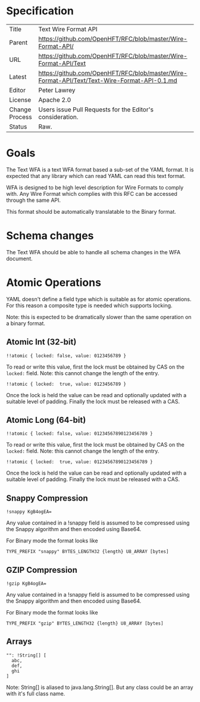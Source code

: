 # Specification

|         |                                                                         |
|:------- | ----------------------------------------------------------------------- |
| Title   | Text Wire Format API                                                    |
| Parent  | https://github.com/OpenHFT/RFC/blob/master/Wire-Format-API/             |
| URL     | https://github.com/OpenHFT/RFC/blob/master/Wire-Format-API/Text         |
| Latest  | https://github.com/OpenHFT/RFC/blob/master/Wire-Format-API/Text/Text-Wire-Format-API-0.1.md |
| Editor  | Peter Lawrey                                                            |
| License | Apache 2.0                                                              |
| Change Process | Users issue Pull Requests for the Editor's consideration.        |
| Status  | Raw.                                                                    |

# Goals
The Text WFA is a text WFA format based a sub-set of the YAML format.  It is expected that any library which can read YAML can read this text format.

WFA is designed to be high level description for Wire Formats to comply with.  Any Wire Format which complies with this RFC can be accessed through the same API.

This format should be automatically translatable to the Binary format.

# Schema changes
The Text WFA should be able to handle all schema changes in the WFA document.

# Atomic Operations
YAML doesn't define a field type which is suitable as for atomic operations.  For this reason a composite type is needed which supports locking.

Note: this is expected to be dramatically slower than the same operation on a binary format.

## Atomic Int (32-bit)
```
!!atomic { locked: false, value: 0123456789 }
```
To read or write this value, first the lock must be obtained by CAS on the `locked:` field. Note: this cannot change the length of the entry.
```
!!atomic { locked:  true, value: 0123456789 }
```
Once the lock is held the value can be read and optionally updated with a suitable level of padding.
Finally the lock must be released with a CAS.

## Atomic Long (64-bit)
```
!!atomic { locked: false, value: 01234567890123456789 }
```
To read or write this value, first the lock must be obtained by CAS on the `locked:` field. Note: this cannot change the length of the entry.
```
!!atomic { locked:  true, value: 01234567890123456789 }
```
Once the lock is held the value can be read and optionally updated with a suitable level of padding.
Finally the lock must be released with a CAS.

## Snappy Compression
```
!snappy KgB4ogEA=
```
Any value contained in a !snappy field is assumed to be compressed using the Snappy algorithm and then encoded using Base64.

For Binary mode the format looks like
```
TYPE_PREFIX "snappy" BYTES_LENGTH32 {length} U8_ARRAY [bytes]
```

## GZIP Compression
```
!gzip KgB4ogEA=
```
Any value contained in a !snappy field is assumed to be compressed using the Snappy algorithm and then encoded using Base64.

For Binary mode the format looks like
```
TYPE_PREFIX "gzip" BYTES_LENGTH32 {length} U8_ARRAY [bytes]
```

## Arrays
```
"": !String[] [
  abc,
  def,
  ghi
]
```
Note: String[] is aliased to java.lang.String[]. But any class could be an array with it's full class name.

